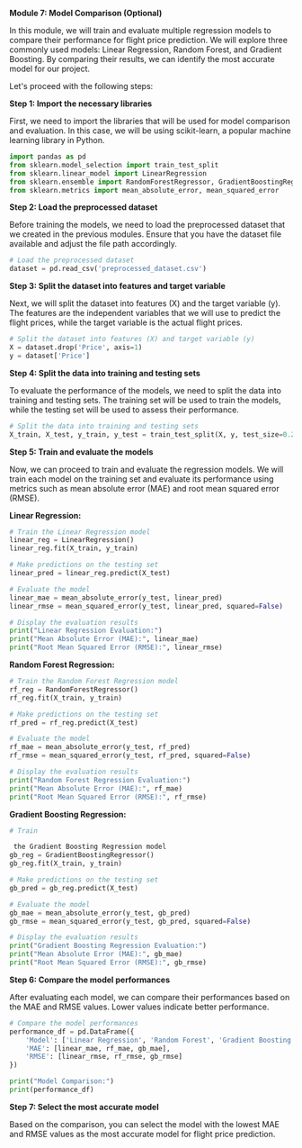 **Module 7: Model Comparison (Optional)**

In this module, we will train and evaluate multiple regression models to compare their performance for flight price prediction. We will explore three commonly used models: Linear Regression, Random Forest, and Gradient Boosting. By comparing their results, we can identify the most accurate model for our project.

Let's proceed with the following steps:

**Step 1: Import the necessary libraries**

First, we need to import the libraries that will be used for model comparison and evaluation. In this case, we will be using scikit-learn, a popular machine learning library in Python.

```python
import pandas as pd
from sklearn.model_selection import train_test_split
from sklearn.linear_model import LinearRegression
from sklearn.ensemble import RandomForestRegressor, GradientBoostingRegressor
from sklearn.metrics import mean_absolute_error, mean_squared_error
```

**Step 2: Load the preprocessed dataset**

Before training the models, we need to load the preprocessed dataset that we created in the previous modules. Ensure that you have the dataset file available and adjust the file path accordingly.

```python
# Load the preprocessed dataset
dataset = pd.read_csv('preprocessed_dataset.csv')
```

**Step 3: Split the dataset into features and target variable**

Next, we will split the dataset into features (X) and the target variable (y). The features are the independent variables that we will use to predict the flight prices, while the target variable is the actual flight prices.

```python
# Split the dataset into features (X) and target variable (y)
X = dataset.drop('Price', axis=1)
y = dataset['Price']
```

**Step 4: Split the data into training and testing sets**

To evaluate the performance of the models, we need to split the data into training and testing sets. The training set will be used to train the models, while the testing set will be used to assess their performance.

```python
# Split the data into training and testing sets
X_train, X_test, y_train, y_test = train_test_split(X, y, test_size=0.2, random_state=42)
```

**Step 5: Train and evaluate the models**

Now, we can proceed to train and evaluate the regression models. We will train each model on the training set and evaluate its performance using metrics such as mean absolute error (MAE) and root mean squared error (RMSE).

**Linear Regression:**

```python
# Train the Linear Regression model
linear_reg = LinearRegression()
linear_reg.fit(X_train, y_train)

# Make predictions on the testing set
linear_pred = linear_reg.predict(X_test)

# Evaluate the model
linear_mae = mean_absolute_error(y_test, linear_pred)
linear_rmse = mean_squared_error(y_test, linear_pred, squared=False)

# Display the evaluation results
print("Linear Regression Evaluation:")
print("Mean Absolute Error (MAE):", linear_mae)
print("Root Mean Squared Error (RMSE):", linear_rmse)
```

**Random Forest Regression:**

```python
# Train the Random Forest Regression model
rf_reg = RandomForestRegressor()
rf_reg.fit(X_train, y_train)

# Make predictions on the testing set
rf_pred = rf_reg.predict(X_test)

# Evaluate the model
rf_mae = mean_absolute_error(y_test, rf_pred)
rf_rmse = mean_squared_error(y_test, rf_pred, squared=False)

# Display the evaluation results
print("Random Forest Regression Evaluation:")
print("Mean Absolute Error (MAE):", rf_mae)
print("Root Mean Squared Error (RMSE):", rf_rmse)
```

**Gradient Boosting Regression:**

```python
# Train

 the Gradient Boosting Regression model
gb_reg = GradientBoostingRegressor()
gb_reg.fit(X_train, y_train)

# Make predictions on the testing set
gb_pred = gb_reg.predict(X_test)

# Evaluate the model
gb_mae = mean_absolute_error(y_test, gb_pred)
gb_rmse = mean_squared_error(y_test, gb_pred, squared=False)

# Display the evaluation results
print("Gradient Boosting Regression Evaluation:")
print("Mean Absolute Error (MAE):", gb_mae)
print("Root Mean Squared Error (RMSE):", gb_rmse)
```

**Step 6: Compare the model performances**

After evaluating each model, we can compare their performances based on the MAE and RMSE values. Lower values indicate better performance.

```python
# Compare the model performances
performance_df = pd.DataFrame({
    'Model': ['Linear Regression', 'Random Forest', 'Gradient Boosting'],
    'MAE': [linear_mae, rf_mae, gb_mae],
    'RMSE': [linear_rmse, rf_rmse, gb_rmse]
})

print("Model Comparison:")
print(performance_df)
```

**Step 7: Select the most accurate model**

Based on the comparison, you can select the model with the lowest MAE and RMSE values as the most accurate model for flight price prediction.

